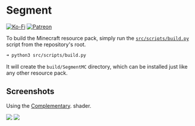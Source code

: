 # Segment
[![Ko-Fi](https://img.shields.io/badge/donate-kofi-blue?style=for-the-badge&logo=ko-fi&color=e57578&logoColor=FFFFFF&labelColor=262a35)](https://ko-fi.com/molasses)
[![Patreon](https://img.shields.io/badge/donate-patreon-blue?style=for-the-badge&logo=patreon&color=e57578&logoColor=FFFFFF&labelColor=262a35)](https://www.patreon.com/molasseslover)

To build the Minecraft resource pack, simply run the 
[`src/scripts/build.py`](src/scripts/build.py) script
from the repository's root.

```zsh
➜ python3 src/scripts/build.py
```

It will create the `build/SegmentMC` directory, which 
can be installed just like any other resource pack.

## Screenshots

Using the [Complementary](https://www.curseforge.com/minecraft/customization/complementary-shaders).
shader. 

<html>
    <img src=docs/img/pond_house-1.png>
</htm>

<html>
    <img src=docs/img/pond_house-2.png>
</htm>
